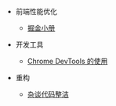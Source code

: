 <!--
 * @Author: sherlyzz
 * @Date: 2022-01-24
 * @LastEditTime: 2022-01-29
 * @LastEditors: sherlyzz
 * @Description: WEB 工程方向的资源
-->

- 前端性能优化
  
  - [掘金小册](https://juejin.cn/book/6844733750048210957)

- 开发工具
  
  - [Chrome DevTools 的使用](https://juejin.cn/post/6987752907579850765)

- 重构

  - [杂谈代码整洁](https://mp.weixin.qq.com/s/s_2dfOnMqND1qKjTfnmg5A)
  
